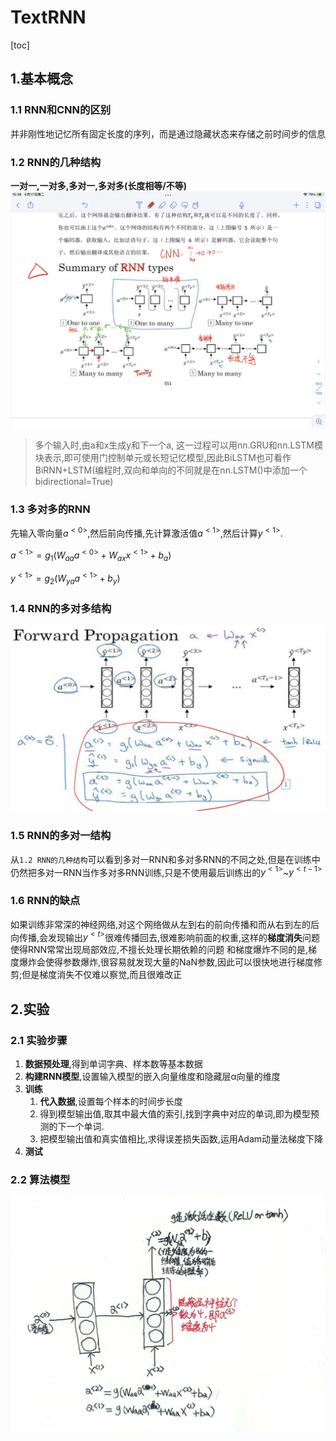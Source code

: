# TextRNN

[toc]

## 1.基本概念

### 1.1 RNN和CNN的区别

并非刚性地记忆所有固定⻓度的序列，⽽是通过隐藏状态来存储之前时间步的信息

### 1.2 RNN的几种结构

**一对一,一对多,多对一,多对多(长度相等/不等)**
![ ](img/RNN-Several-Structures.png)

> 多个输入时,由a和x生成y和下一个a, 这一过程可以用nn.GRU和nn.LSTM模块表示,即可使用门控制单元或长短记忆模型,因此BiLSTM也可看作BiRNN+LSTM(编程时,双向和单向的不同就是在nn.LSTM()中添加一个bidirectional=True)

### 1.3 多对多的RNN

先输入零向量$a^{<0>}$,然后前向传播,先计算激活值$a^{<1>}$,然后计算$y^{<1>}$.

$a^{<1>}=g_1(W_{aa}a^{<0>}+W_{ax}x^{<1>}+b_a)$

$y^{<1>}=g_2(W_{ya}a^{<1>}+b_y)$

### 1.4 RNN的多对多结构

![ ](img/RNN-Many-to-Many.png)

### 1.5 RNN的多对一结构

从`1.2 RNN的几种结构`可以看到多对一RNN和多对多RNN的不同之处,但是在训练中仍然把多对一RNN当作多对多RNN训练,只是不使用最后训练出的$y^{<1>}$~$y^{<t-1>}$

### 1.6 RNN的缺点

如果训练非常深的神经网络,对这个网络做从左到右的前向传播和而从右到左的后向传播,会发现输出$y^{<t>}$很难传播回去,很难影响前面的权重,这样的**梯度消失**问题使得RNN常常出现局部效应,不擅长处理长期依赖的问题
和梯度爆炸不同的是,梯度爆炸会使得参数爆炸,很容易就发现大量的NaN参数,因此可以很快地进行梯度修剪;但是梯度消失不仅难以察觉,而且很难改正

## 2.实验

### 2.1 实验步骤

1) **数据预处理**,得到单词字典、样本数等基本数据
2) **构建RNN模型**,设置输入模型的嵌入向量维度和隐藏层α向量的维度
3) **训练**
   1) **代入数据**,设置每个样本的时间步长度
   2) 得到模型输出值,取其中最大值的索引,找到字典中对应的单词,即为模型预测的下一个单词.
   3) 把模型输出值和真实值相比,求得误差损失函数,运用Adam动量法梯度下降
4) **测试**

### 2.2 算法模型

![ ](img/RNN-Model.jpg)
